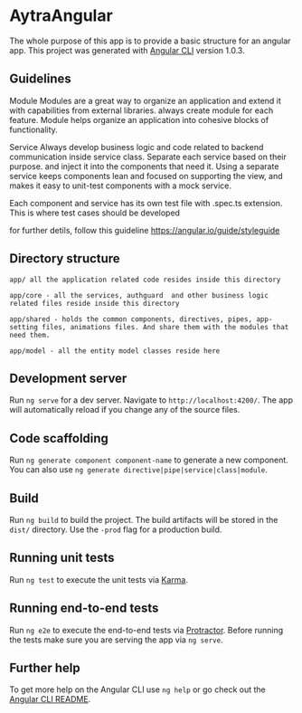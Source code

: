 # AytraAngular

The whole purpose of this app is to provide a basic structure for an angular app. 
This project was generated with [Angular CLI](https://github.com/angular/angular-cli) version 1.0.3.

## Guidelines
Module
	Modules are a great way to organize an application and extend it with capabilities from external libraries.
	always create module for each feature. Module helps organize an application into cohesive blocks of functionality.

Service
	Always develop business logic and code related to backend communication inside service class.
	Separate each service based on their purpose. and inject it into the components that need it.
	Using a separate service keeps components lean and focused on supporting the view, and makes it easy to unit-test components with a mock service.

Each component and service has its own test file with .spec.ts extension. This is where test cases should be developed

for further detils, follow this guideline
https://angular.io/guide/styleguide

## Directory structure 
	app/ all the application related code resides inside this directory

	app/core - all the services, authguard  and other business logic related files reside inside this directory

	app/shared - holds the common components, directives, pipes, app-setting files, animations files. And share them with the modules that need them.

	app/model - all the entity model classes reside here


## Development server

Run `ng serve` for a dev server. Navigate to `http://localhost:4200/`. The app will automatically reload if you change any of the source files.

## Code scaffolding

Run `ng generate component component-name` to generate a new component. You can also use `ng generate directive|pipe|service|class|module`.

## Build

Run `ng build` to build the project. The build artifacts will be stored in the `dist/` directory. Use the `-prod` flag for a production build.

## Running unit tests

Run `ng test` to execute the unit tests via [Karma](https://karma-runner.github.io).

## Running end-to-end tests

Run `ng e2e` to execute the end-to-end tests via [Protractor](http://www.protractortest.org/).
Before running the tests make sure you are serving the app via `ng serve`.

## Further help

To get more help on the Angular CLI use `ng help` or go check out the [Angular CLI README](https://github.com/angular/angular-cli/blob/master/README.md).
